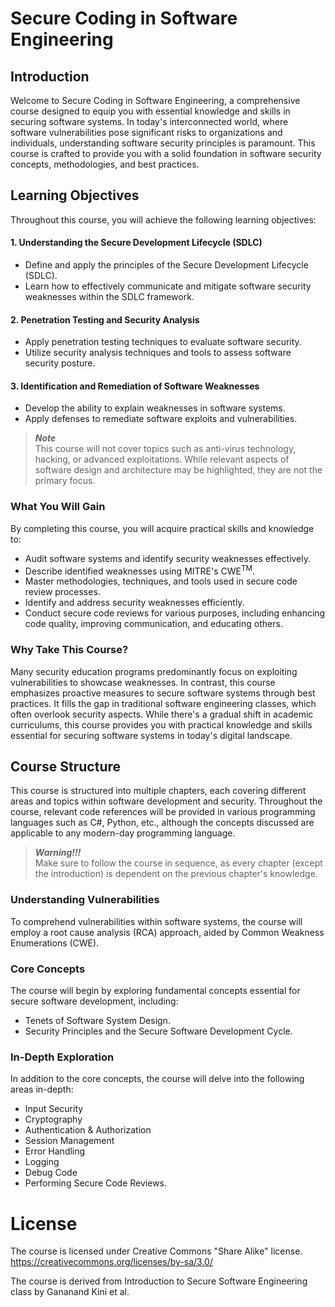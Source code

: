 # Secure Coding in Software Engineering

## Introduction

Welcome to Secure Coding in Software Engineering, a comprehensive course designed to equip you with essential knowledge
and skills in securing software systems. In today's interconnected world, where software vulnerabilities pose
significant risks to organizations and individuals, understanding software security principles is paramount. This course
is crafted to provide you with a solid foundation in software security concepts, methodologies, and best practices.

## Learning Objectives

Throughout this course, you will achieve the following learning objectives:

#### 1. Understanding the Secure Development Lifecycle (SDLC)

-   Define and apply the principles of the Secure Development Lifecycle (SDLC).
-   Learn how to effectively communicate and mitigate software security weaknesses within the SDLC framework.

#### 2. Penetration Testing and Security Analysis

-   Apply penetration testing techniques to evaluate software security.
-   Utilize security analysis techniques and tools to assess software security posture.

#### 3. Identification and Remediation of Software Weaknesses

-   Develop the ability to explain weaknesses in software systems.
-   Apply defenses to remediate software exploits and vulnerabilities.

> _**Note**_ <br> This course will not cover topics such as anti-virus technology, hacking, or advanced exploitations.
> While relevant aspects of software design and architecture may be highlighted, they are not the primary focus.

### What You Will Gain

By completing this course, you will acquire practical skills and knowledge to:

-   Audit software systems and identify security weaknesses effectively.
-   Describe identified weaknesses using MITRE's CWE<sup>TM</sup>.
-   Master methodologies, techniques, and tools used in secure code review processes.
-   Identify and address security weaknesses efficiently.
-   Conduct secure code reviews for various purposes, including enhancing code quality, improving communication, and
    educating others.

### Why Take This Course?

Many security education programs predominantly focus on exploiting vulnerabilities to showcase weaknesses. In contrast,
this course emphasizes proactive measures to secure software systems through best practices. It fills the gap in
traditional software engineering classes, which often overlook security aspects. While there's a gradual shift in
academic curriculums, this course provides you with practical knowledge and skills essential for securing software
systems in today's digital landscape.

## Course Structure

This course is structured into multiple chapters, each covering different areas and topics within software development
and security. Throughout the course, relevant code references will be provided in various programming languages such as
C#, Python, etc., although the concepts discussed are applicable to any modern-day programming language.

> _**Warning!!!**_ <br> Make sure to follow the course in sequence, as every chapter (except the introduction) is
> dependent on the previous chapter's knowledge.

### Understanding Vulnerabilities

To comprehend vulnerabilities within software systems, the course will employ a root cause analysis (RCA) approach,
aided by Common Weakness Enumerations (CWE).

### Core Concepts

The course will begin by exploring fundamental concepts essential for secure software development, including:

-   Tenets of Software System Design.
-   Security Principles and the Secure Software Development Cycle.

### In-Depth Exploration

In addition to the core concepts, the course will delve into the following areas in-depth:

-   Input Security
-   Cryptography
-   Authentication & Authorization
-   Session Management
-   Error Handling
-   Logging
-   Debug Code
-   Performing Secure Code Reviews.

# License

The course is licensed under Creative Commons "Share Alike" license. https://creativecommons.org/licenses/by-sa/3.0/

The course is derived from Introduction to Secure Software Engineering class by Gananand Kini et al.
